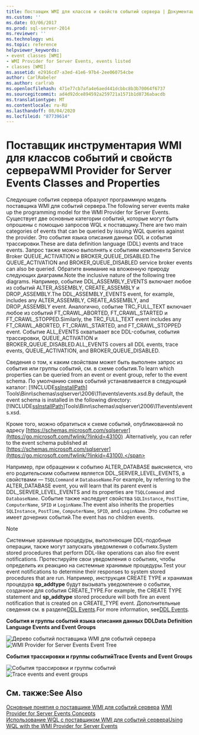 ```yaml
---
title: Поставщик WMI для классов и свойств событий сервера | Документация Майкрософт
ms.custom: ''
ms.date: 03/06/2017
ms.prod: sql-server-2014
ms.reviewer: ''
ms.technology: wmi
ms.topic: reference
helpviewer_keywords:
- event classes [WMI]
- WMI Provider for Server Events, events listed
- classes [WMI]
ms.assetid: e2916cd7-a3ed-41e6-97b4-2ee060754cbe
author: CarlRabeler
ms.author: carlrab
ms.openlocfilehash: 471e77cb7afa4e6aed441dcbbc8b3b70064f6737
ms.sourcegitcommit: ad4d92dce894592a259721a1571b1d8736abacdb
ms.translationtype: MT
ms.contentlocale: ru-RU
ms.lasthandoff: 08/04/2020
ms.locfileid: "87739614"
---
```

# <a name="wmi-provider-for-server-events-classes-and-properties"></a><span data-ttu-id="81c0e-102">Поставщик инструментария WMI для классов событий и свойств сервера</span><span class="sxs-lookup"><span data-stu-id="81c0e-102">WMI Provider for Server Events Classes and Properties</span></span>
  <span data-ttu-id="81c0e-103">Следующие события сервера образуют программную модель поставщика WMI для событий сервера.</span><span class="sxs-lookup"><span data-stu-id="81c0e-103">The following server events make up the programming model for the WMI Provider for Server Events.</span></span> <span data-ttu-id="81c0e-104">Существует две основные категории событий, которые могут быть опрошены с помощью запросов WQL к поставщику.</span><span class="sxs-lookup"><span data-stu-id="81c0e-104">There are two main categories of events that can be queried by issuing WQL queries against the provider.</span></span> <span data-ttu-id="81c0e-105">Это события языка описания данных DDL и события трассировки.</span><span class="sxs-lookup"><span data-stu-id="81c0e-105">These are data definition language (DDL) events and trace events.</span></span> <span data-ttu-id="81c0e-106">Запрос также можно выполнять к событиям компонента Service Broker QUEUE_ACTIVATION и BROKER_QUEUE_DISABLED.</span><span class="sxs-lookup"><span data-stu-id="81c0e-106">The QUEUE_ACTIVATION and BROKER_QUEUE_DISABLED service broker events can also be queried.</span></span> <span data-ttu-id="81c0e-107">Обратите внимание на вложенную природу следующих диаграмм.</span><span class="sxs-lookup"><span data-stu-id="81c0e-107">Note the inclusive nature of the following tree diagrams.</span></span> <span data-ttu-id="81c0e-108">Например, событие DDL_ASSEMBLY_EVENTS включает любое из событий ALTER_ASSEMBLY, CREATE_ASSEMBLY и DROP_ASSEMBLY.</span><span class="sxs-lookup"><span data-stu-id="81c0e-108">The DDL_ASSEMBLY_EVENTS event, for example, includes any ALTER_ASSEMBLY, CREATE_ASSEMBLY, and DROP_ASSEMBLY event.</span></span> <span data-ttu-id="81c0e-109">Аналогично, событие TRC_FULL_TEXT включает любое из событий FT_CRAWL_ABORTED, FT_CRAWL_STARTED и FT_CRAWL_STOPPED.</span><span class="sxs-lookup"><span data-stu-id="81c0e-109">Similarly, the TRC_FULL_TEXT event includes any FT_CRAWL_ABORTED, FT_CRAWL_STARTED, and FT_CRAWL_STOPPED event.</span></span> <span data-ttu-id="81c0e-110">Событие ALL_EVENTS охватывает все DDL-события, события трассировки, QUEUE_ACTIVATION и BROKER_QUEUE_DISABLED.</span><span class="sxs-lookup"><span data-stu-id="81c0e-110">ALL_EVENTS covers all DDL events, trace events, QUEUE_ACTIVATION, and BROKER_QUEUE_DISABLED.</span></span>  
  
 <span data-ttu-id="81c0e-111">Сведения о том, к каким свойствам может быть выполнен запрос из события или группы событий, см. в схеме события.</span><span class="sxs-lookup"><span data-stu-id="81c0e-111">To learn which properties can be queried from an event or event group, refer to the event schema.</span></span> <span data-ttu-id="81c0e-112">По умолчанию схема событий устанавливается в следующий каталог: [!INCLUDE[ssInstallPath](../../includes/ssinstallpath-md.md)] Tools\Binn\schemas\sqlserver\2006\11\events\events.xsd.</span><span class="sxs-lookup"><span data-stu-id="81c0e-112">By default, the event schema is installed in the following directory: [!INCLUDE[ssInstallPath](../../includes/ssinstallpath-md.md)]Tools\Binn\schemas\sqlserver\2006\11\events\events.xsd.</span></span>  
  
 <span data-ttu-id="81c0e-113">Кроме того, можно обратиться к схеме событий, опубликованной по адресу [https://schemas.microsoft.com/sqlserver](https://go.microsoft.com/fwlink/?linkid=43100) .</span><span class="sxs-lookup"><span data-stu-id="81c0e-113">Alternatively, you can refer to the event schema published at [https://schemas.microsoft.com/sqlserver](https://go.microsoft.com/fwlink/?linkid=43100).</span></span>  
  
 <span data-ttu-id="81c0e-114">Например, при обращении к событию ALTER_DATABASE выясняется, что его родительским событием является DDL_SERVER_LEVEL_EVENTS, а свойствами — `TSQLCommand` и `DatabaseName`.</span><span class="sxs-lookup"><span data-stu-id="81c0e-114">For example, by referring to the ALTER_DATABASE event, you will learn that its parent event is DDL_SERVER_LEVEL_EVENTS and its properties are `TSQLCommand` and `DatabaseName`.</span></span> <span data-ttu-id="81c0e-115">Событие также наследует свойства `SQLInstance`, `PostTime`, `ComputerName`, `SPID` и `LoginName`.</span><span class="sxs-lookup"><span data-stu-id="81c0e-115">The event also inherits the properties `SQLInstance`, `PostTime`, `ComputerName`, `SPID`, and `LoginName`.</span></span> <span data-ttu-id="81c0e-116">Это событие не имеет дочерних событий.</span><span class="sxs-lookup"><span data-stu-id="81c0e-116">The event has no children events.</span></span>  
  
> [!NOTE]  
>  <span data-ttu-id="81c0e-117">Системные хранимые процедуры, выполняющие DDL-подобные операции, также могут запускать уведомления о событиях.</span><span class="sxs-lookup"><span data-stu-id="81c0e-117">System stored procedures that perform DDL-like operations can also fire event notifications.</span></span> <span data-ttu-id="81c0e-118">Протестируйте свои уведомления о событиях, чтобы определить их реакцию на системные хранимые процедуры.</span><span class="sxs-lookup"><span data-stu-id="81c0e-118">Test your event notifications to determine their responses to system stored procedures that are run.</span></span> <span data-ttu-id="81c0e-119">Например, инструкция CREATE TYPE и хранимая процедура **sp_addtype** будут вызывать уведомление о событии, созданное для события CREATE_TYPE.</span><span class="sxs-lookup"><span data-stu-id="81c0e-119">For example, the CREATE TYPE statement and **sp_addtype** stored procedure will both fire an event notification that is created on a CREATE_TYPE event.</span></span> <span data-ttu-id="81c0e-120">Дополнительные сведения см. в разделе[DDL Events](../../relational-databases/triggers/ddl-events.md).</span><span class="sxs-lookup"><span data-stu-id="81c0e-120">For more information, see[DDL Events](../../relational-databases/triggers/ddl-events.md).</span></span>  
  
 <span data-ttu-id="81c0e-121">**События и группы событий языка описания данных DDL**</span><span class="sxs-lookup"><span data-stu-id="81c0e-121">**Data Definition Language Events and Event Groups**</span></span>  
  
 <span data-ttu-id="81c0e-122">![Дерево событий поставщика WMI для событий сервера](../../../2014/database-engine/dev-guide/media/sql-wmi-ddl-events-ktm.gif "Дерево событий поставщика WMI для событий сервера")</span><span class="sxs-lookup"><span data-stu-id="81c0e-122">![WMI Provider for Server Events Event Tree](../../../2014/database-engine/dev-guide/media/sql-wmi-ddl-events-ktm.gif "WMI Provider for Server Events Event Tree")</span></span>  
  
 <span data-ttu-id="81c0e-123">**События трассировки и группы событий**</span><span class="sxs-lookup"><span data-stu-id="81c0e-123">**Trace Events and Event Groups**</span></span>  
  
 <span data-ttu-id="81c0e-124">![События трассировки и группы событий](../../../2014/database-engine/dev-guide/media/sql-wmi-trc-all-events.gif "События трассировки и их группы")</span><span class="sxs-lookup"><span data-stu-id="81c0e-124">![Trace events and event groups](../../../2014/database-engine/dev-guide/media/sql-wmi-trc-all-events.gif "Trace events and event groups")</span></span>  
  
## <a name="see-also"></a><span data-ttu-id="81c0e-125">См. также:</span><span class="sxs-lookup"><span data-stu-id="81c0e-125">See Also</span></span>  
 <span data-ttu-id="81c0e-126">[Основные понятия о поставщике WMI для событий сервера](../../relational-databases/wmi-provider-server-events/wmi-provider-for-server-events-concepts.md) </span><span class="sxs-lookup"><span data-stu-id="81c0e-126">[WMI Provider for Server Events Concepts](../../relational-databases/wmi-provider-server-events/wmi-provider-for-server-events-concepts.md) </span></span>  
 [<span data-ttu-id="81c0e-127">Использование WQL с поставщиком WMI для событий сервера</span><span class="sxs-lookup"><span data-stu-id="81c0e-127">Using WQL with the WMI Provider for Server Events</span></span>](../../relational-databases/wmi-provider-server-events/using-wql-with-the-wmi-provider-for-server-events.md)  
  
  
